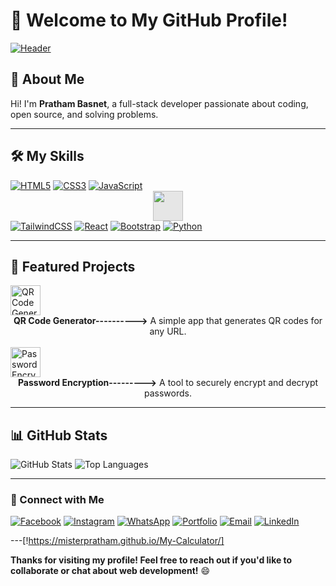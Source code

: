 # 👋 Welcome to My GitHub Profile!

[![Header](https://github.com/user-attachments/assets/ae05e736-5dc5-4ca5-a9d6-1bd66c40165f)](https://misterpratham.github.io/website/)


## 🚀 About Me
Hi! I'm **Pratham Basnet**, a full-stack developer passionate about coding, open source, and solving problems.

---

## 🛠️ My Skills

[![HTML5](https://img.icons8.com/color/48/000000/html-5.png)](https://www.w3schools.com/html/)
[![CSS3](https://img.icons8.com/color/48/000000/css3.png)](https://developer.mozilla.org/en-US/docs/Learn_web_development/Getting_started/Your_first_website/Adding_interactivity)
[![JavaScript](https://img.icons8.com/color/48/000000/javascript.png)](https://developer.mozilla.org/en-US/docs/Learn_web_development/Getting_started/Your_first_website/Adding_interactivity)
<img href="https://developer.mozilla.org/en-US/docs/Learn_web_development/Getting_started/Your_first_website/Adding_interactivity" style="display: block;-webkit-user-select: none;margin: auto;background-color: hsl(0, 0%, 90%);transition: background-color 300ms; height:48px; " src="https://www.peanutsquare.com/wp-content/uploads/2024/04/Express.png">
[![TailwindCSS](https://img.icons8.com/color/48/000000/tailwindcss.png)](https://tailwindcss.com/)
[![React](https://img.icons8.com/color/48/react-native.png)](https://react.dev/)
[![Bootstrap](https://img.icons8.com/color/48/bootstrap.png)](https://getbootstrap.com/)
[![Python](https://img.icons8.com/color/48/000000/python.png)](https://www.python.org/)

---

## 🌟 Featured Projects

<a href="https://github.com/misterpratham/qrcode">
  <img src="https://github.com/user-attachments/assets/e871ba55-5711-4733-8aec-24bef40cc3a9" alt="QR Code Generator" height="48px">
</a>  
<center><b>QR Code Generator----------></b> 
A simple app that generates QR codes for any URL.  </center>
<br>  
<a href="https://github.com/misterpratham/Password-Encryption">
  <img src="https://github.com/user-attachments/assets/ff2bfd43-e395-41b2-a7ad-72994f2c555e" alt="Password Encryption" width="48px" height="48px">
</a>  
<center><b>Password Encryption---------></b>
A tool to securely encrypt and decrypt passwords.</center>

---

## 📊 GitHub Stats

![GitHub Stats](https://github-readme-stats.vercel.app/api?username=misterpratham&show_icons=true&theme=radical)
![Top Languages](https://github-readme-stats.vercel.app/api/top-langs/?username=misterpratham&layout=compact&theme=radical)

---

### 🤝 Connect with Me

[![Facebook](https://img.icons8.com/color/50/000000/facebook.png)](https://www.facebook.com/basnetpratham)
[![Instagram](https://img.icons8.com/color/50/000000/instagram.png)](https://www.instagram.com/basnetpratham)
[![WhatsApp](https://img.icons8.com/color/50/000000/whatsapp.png)](https://api.whatsapp.com/send/?phone=9779704543535&text=Hi%2C+I+need+help%21&type=phone_number&app_absent=0)
[![Portfolio](https://img.icons8.com/color/50/000000/domain.png)](https://misterpratham.github.io/Pratham-Basnet)
[![Email](https://img.icons8.com/color/50/000000/email.png)](mailto:prathambasnet963@gmail.com)
[![LinkedIn](https://img.icons8.com/color/50/000000/linkedin.png)](https://www.linkedin.com/in/prathambasnet99/)

---[!https://misterpratham.github.io/My-Calculator/]

**Thanks for visiting my profile! Feel free to reach out if you'd like to collaborate or chat about web development!** 😄
